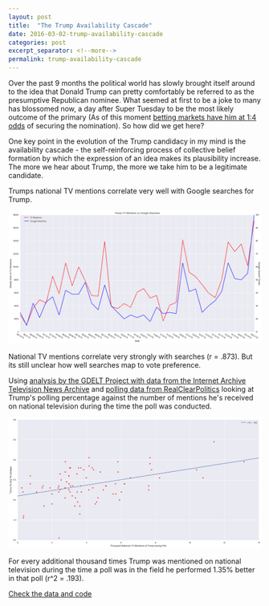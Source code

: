 ```yaml
---
layout: post
title:  "The Trump Availability Cascade"
date: 2016-03-02-trump-availability-cascade
categories: post
excerpt_separator: <!--more-->
permalink: trump-availability-cascade
---
```


Over the past 9 months the political world has slowly brought itself around to the idea that Donald Trump can pretty comfortably be referred to as the presumptive Republican nominee. What seemed at first to be a joke to many has blossomed now, a day after Super Tuesday to be the most likely outcome of the primary (As of this moment [betting markets have him at 1:4 odds](http://www.oddschecker.com/politics/us-politics/us-presidential-election-2016/republican-candidate) of securing the nomination). So how did we get here?<!--more-->

One key point in the evolution of the Trump candidacy in my mind is the availability cascade - the self-reinforcing process of collective belief formation by which the expression of an idea makes its plausibility increase. The more we hear about Trump, the more we take him to be a legitimate candidate.

Trumps national TV mentions correlate very well with Google searches for Trump.

![Trump TV mentions vs Google searches](/assets/trump_mentions_vs_searches.png)

National TV mentions correlate very strongly with searches (r = .873). But its still unclear how well searches map to vote preference.

Using [analysis by the GDELT Project with data from the Internet Archive Television News Archive](http://television.gdeltproject.org/cgi-bin/iatv_campaign2016/iatv_campaign2016?filter_candidate=DONALD_TRUMP&filter_network=NATIONAL&filter_timespan=SINCETRUMP&filter_displayas=RAW) and [polling data from RealClearPolitics](http://www.realclearpolitics.com/epolls/2016/president/us/2016_republican_presidential_nomination-3823.html) looking at Trump's polling percentage against the number of mentions he's received on national television during the time the poll was conducted.

![Trump Poll Results vs. TV mentions](/assets/trump_mentions_vs_polling.png)

For every additional thousand times Trump was mentioned on national television during the time a poll was in the field he performed 1.35% better in that poll (r^2 = .193).

[Check the data and code](https://github.com/rshipskind/trump_availability_cascade)
